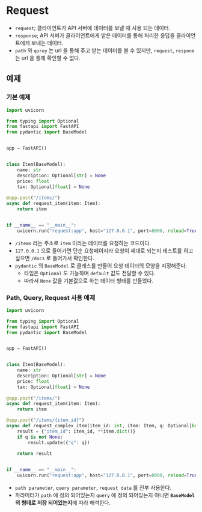 # Request
- `request`; 클라이언트가 API 서버에 데이터를 보낼 때 사용 되는 데이터.
- `response`; API 서버가 클라이언트에게 받은 데이터를 통해 처리한 응답을 클라이언트에게 보내는 데이터.
- `path` 와 `qurey` 는 url 을 통해 주고 받는 데이터를 볼 수 있지만, `request`, `respone` 는 url 을 통해 확인할 수 없다.

## 예제
### 기본 예제
```python
import uvicorn

from typing import Optional
from fastapi import FastAPI
from pydantic import BaseModel


app = FastAPI()


class Item(BaseModel):
    name: str
    description: Optional[str] = None
    price: float
    tax: Optional[float] = None
    
@app.post("/items/")
async def request_item(item: Item):
    return item


if __name__ == "__main__":
    uvicorn.run("request:app", host="127.0.0.1", port=8000, reload=True, reload_excludes="README.md", reload_dirs="./")
```
- `/items` 라는 주소로 `item` 이라는 데이터를 요청하는 코드이다.
- `127.0.0.1` 으로 들어가면 단순 요청페이지라 요청이 제대로 되는지 테스트를 하고 싶으면 `/docs` 로 들어가서 확인한다.
- `pydantic` 의 `BaseModel` 로 클래스를 만들어 요청 데이터의 모양을 지정해준다.
    - 타입은 `Optional` 도 가능하며 `default` 값도 전달할 수 있다.
    - 따라서 `None` 값을 기본값으로 하는 데이터 형태를 만들었다.

### Path, Query, Request 사용 예제
```python
import uvicorn

from typing import Optional
from fastapi import FastAPI
from pydantic import BaseModel


app = FastAPI()


class Item(BaseModel):
    name: str
    description: Optional[str] = None
    price: float
    tax: Optional[float] = None
    
@app.post("/items/")
async def request_item(item: Item):
    return item

@app.post("/items/{item_id}")
async def request_complex_item(item_id: int, item: Item, q: Optional[bool] = None):
    result = {"item_id": item_id, **item.dict()}
    if q is not None:
        result.update({"q": q})
        
    return result


if __name__ == "__main__":
    uvicorn.run("request:app", host="127.0.0.1", port=8000, reload=True, reload_excludes="README.md", reload_dirs="./")
```
- `path parameter`, `query parameter`, `request data` 를 전부 사용한다.
- 파라미터가 `path` 에 정의 되어있는지 `query` 에 정의 되어있는지 아니면 **`BaseModel` 의 형태로 저장 되어있는지**에 따라 해석한다.